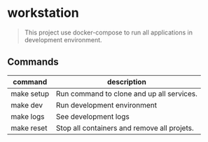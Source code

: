 # workstation
> This project use docker-compose to run all applications in development environment.

## Commands

command    | description
-----------|------------
make setup | Run command to clone and up all services.
make dev   | Run development environment
make logs  | See development logs
make reset | Stop all containers and remove all projets.
